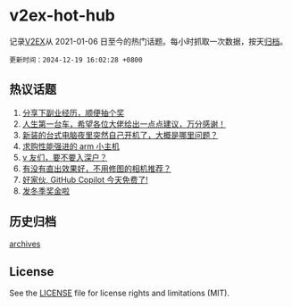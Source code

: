 # v2ex-hot-hub

 记录[V2EX](https://www.v2ex.com/)从 2021-01-06 日至今的热门话题。每小时抓取一次数据，按天[归档](archives)。

`更新时间：2024-12-19 16:02:28 +0800`

## 热议话题

1. [分享下副业经历，顺便抽个奖](https://www.v2ex.com/t/1098683)
1. [人生第一台车，希望各位大佬给出一点点建议，万分感谢！](https://www.v2ex.com/t/1098667)
1. [新装的台式电脑夜里突然自己开机了，大概是哪里问题？](https://www.v2ex.com/t/1098658)
1. [求购性能强进的 arm 小主机](https://www.v2ex.com/t/1098745)
1. [v 友们，要不要入深户？](https://www.v2ex.com/t/1098700)
1. [有没有直出效果好，不用修图的相机推荐？](https://www.v2ex.com/t/1098677)
1. [好家伙, GitHub Copilot 今天免费了!](https://www.v2ex.com/t/1098645)
1. [发冬季奖金啦](https://www.v2ex.com/t/1098740)

## 历史归档

[archives](archives)

## License

See the [LICENSE](LICENSE) file for license rights and limitations (MIT).
